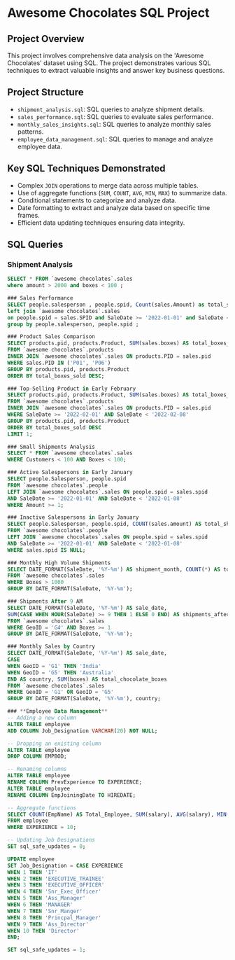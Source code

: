 # Awesome Chocolates SQL Project

## Project Overview

This project involves comprehensive data analysis on the 'Awesome Chocolates' dataset using SQL. The project demonstrates various SQL techniques to extract valuable insights and answer key business questions.

## Project Structure

- `shipment_analysis.sql`: SQL queries to analyze shipment details.
- `sales_performance.sql`: SQL queries to evaluate sales performance.
- `monthly_sales_insights.sql`: SQL queries to analyze monthly sales patterns.
- `employee_data_management.sql`: SQL queries to manage and analyze employee data.

## Key SQL Techniques Demonstrated

- Complex `JOIN` operations to merge data across multiple tables.
- Use of aggregate functions (`SUM`, `COUNT`, `AVG`, `MIN`, `MAX`) to summarize data.
- Conditional statements to categorize and analyze data.
- Date formatting to extract and analyze data based on specific time frames.
- Efficient data updating techniques ensuring data integrity.

## SQL Queries

### Shipment Analysis
```SQL
SELECT * FROM `awesome chocolates`.sales
where amount > 2000 and boxes < 100 ;

### Sales Performance
SELECT people.salesperson , people.spid, Count(sales.Amount) as total_shipments from `awesome chocolates`.people
left join `awesome chocolates`.sales
on people.spid = sales.SPID and SaleDate >= '2022-01-01' and SaleDate < '2022-02-01'
group by people.salesperson, people.spid ;

### Product Sales Comparison
SELECT products.pid, products.Product, SUM(sales.boxes) AS total_boxes_sold
FROM `awesome chocolates`.products
INNER JOIN `awesome chocolates`.sales ON products.PID = sales.pid
WHERE sales.PID IN ('P01', 'P06')
GROUP BY products.pid, products.Product
ORDER BY total_boxes_sold DESC;

### Top-Selling Product in Early February
SELECT products.pid, products.Product, SUM(sales.boxes) AS total_boxes_sold
FROM `awesome chocolates`.products
INNER JOIN `awesome chocolates`.sales ON products.PID = sales.pid
WHERE SaleDate >= '2022-02-01' AND SaleDate < '2022-02-08'
GROUP BY products.pid, products.Product
ORDER BY total_boxes_sold DESC
LIMIT 1;

### Small Shipments Analysis
SELECT * FROM `awesome chocolates`.sales
WHERE Customers < 100 AND Boxes < 100;

### Active Salespersons in Early January
SELECT people.Salesperson, people.spid
FROM `awesome chocolates`.people
LEFT JOIN `awesome chocolates`.sales ON people.spid = sales.spid
AND SaleDate >= '2022-01-01' AND SaleDate < '2022-01-08'
WHERE Amount >= 1;

### Inactive Salespersons in Early January
SELECT people.Salesperson, people.spid, COUNT(sales.amount) AS total_shipments
FROM `awesome chocolates`.people
LEFT JOIN `awesome chocolates`.sales ON people.spid = sales.spid
AND SaleDate >= '2022-01-01' AND SaleDate < '2022-01-08'
WHERE sales.spid IS NULL;

### Monthly High Volume Shipments
SELECT DATE_FORMAT(SaleDate, '%Y-%m') AS shipment_month, COUNT(*) AS total_shipments_over_1000_boxes
FROM `awesome chocolates`.sales
WHERE Boxes > 1000
GROUP BY DATE_FORMAT(SaleDate, '%Y-%m');

### Shipments After 9 AM
SELECT DATE_FORMAT(SaleDate, '%Y-%m') AS sale_date,
SUM(CASE WHEN HOUR(SaleDate) >= 9 THEN 1 ELSE 0 END) AS shipments_after_nine
FROM `awesome chocolates`.sales
WHERE GeoID = 'G4' AND Boxes >= 1
GROUP BY DATE_FORMAT(SaleDate, '%Y-%m');

### Monthly Sales by Country
SELECT DATE_FORMAT(SaleDate, '%Y-%m') AS sale_date,
CASE
WHEN GeoID = 'G1' THEN 'India'
WHEN GeoID = 'G5' THEN 'Australia'
END AS country, SUM(boxes) AS total_chocolate_boxes
FROM `awesome chocolates`.sales
WHERE GeoID = 'G1' OR GeoID = 'G5'
GROUP BY DATE_FORMAT(SaleDate, '%Y-%m'), country;

### **Employee Data Management**
-- Adding a new column
ALTER TABLE employee
ADD COLUMN Job_Designation VARCHAR(20) NOT NULL;

-- Dropping an existing column
ALTER TABLE employee
DROP COLUMN EMPBOD;

-- Renaming columns
ALTER TABLE employee
RENAME COLUMN PrevExperience TO EXPERIENCE;
ALTER TABLE employee
RENAME COLUMN EmpJoiningDate TO HIREDATE;

-- Aggregate functions
SELECT COUNT(EmpName) AS Total_Employee, SUM(salary), AVG(salary), MIN(salary), MAX(salary)
FROM employee
WHERE EXPERIENCE = 10;

-- Updating Job Designations
SET sql_safe_updates = 0;

UPDATE employee
SET Job_Designation = CASE EXPERIENCE
WHEN 1 THEN 'IT'
WHEN 2 THEN 'EXECUTIVE_TRAINEE'
WHEN 3 THEN 'EXECUTIVE_OFFICER'
WHEN 4 THEN 'Snr_Exec_Officer'
WHEN 5 THEN 'Ass_Manager'
WHEN 6 THEN 'MANAGER'
WHEN 7 THEN 'Snr_Manger'
WHEN 8 THEN 'Princpal_Manager'
WHEN 9 THEN 'Ass_Director'
WHEN 10 THEN 'Director'
END;

SET sql_safe_updates = 1;

